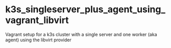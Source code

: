 # k3s_singleserver_plus_agent_using_vagrant_libvirt
Vagrant setup for a k3s cluster with a single server and one worker (aka agent) using the libvirt provider

